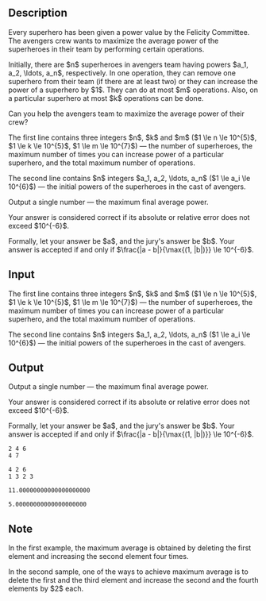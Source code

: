 ## Description

<div><p>Every superhero has been given a power value by the Felicity Committee. The avengers crew wants to maximize the average power of the superheroes in their team by performing certain operations.</p><p>Initially, there are $n$ superheroes in avengers team having powers $a_1, a_2, \ldots, a_n$, respectively. In one operation, they can remove one superhero from their team (if there are at least two) or they can increase the power of a superhero by $1$. They can do at most $m$ operations. Also, on a particular superhero at most $k$ operations can be done.</p><p>Can you help the avengers team to maximize the average power of their crew?</p></div><div class="input-specification"><p>The first line contains three integers $n$, $k$ and $m$ ($1 \le n \le 10^{5}$, $1 \le k \le 10^{5}$, $1 \le m \le 10^{7}$)&nbsp;— the number of superheroes, the maximum number of times you can increase power of a particular superhero, and the total maximum number of operations.</p><p>The second line contains $n$ integers $a_1, a_2, \ldots, a_n$ ($1 \le a_i \le 10^{6}$)&nbsp;— the initial powers of the superheroes in the cast of avengers.</p></div><div class="output-specification"><p>Output a single number&nbsp;— the maximum final average power.</p><p>Your answer is considered correct if its absolute or relative error does not exceed $10^{-6}$.</p><p>Formally, let your answer be $a$, and the jury's answer be $b$. Your answer is accepted if and only if $\frac{|a - b|}{\max{(1, |b|)}} \le 10^{-6}$.</p></div>

## Input

<p>The first line contains three integers $n$, $k$ and $m$ ($1 \le n \le 10^{5}$, $1 \le k \le 10^{5}$, $1 \le m \le 10^{7}$)&nbsp;— the number of superheroes, the maximum number of times you can increase power of a particular superhero, and the total maximum number of operations.</p><p>The second line contains $n$ integers $a_1, a_2, \ldots, a_n$ ($1 \le a_i \le 10^{6}$)&nbsp;— the initial powers of the superheroes in the cast of avengers.</p>

## Output

<p>Output a single number&nbsp;— the maximum final average power.</p><p>Your answer is considered correct if its absolute or relative error does not exceed $10^{-6}$.</p><p>Formally, let your answer be $a$, and the jury's answer be $b$. Your answer is accepted if and only if $\frac{|a - b|}{\max{(1, |b|)}} \le 10^{-6}$.</p>





```input1
2 4 6
4 7
```




```input2
4 2 6
1 3 2 3
```




```output1
11.00000000000000000000
```




```output2
5.00000000000000000000
```



## Note

<p>In the first example, the maximum average is obtained by deleting the first element and increasing the second element four times.</p><p>In the second sample, one of the ways to achieve maximum average is to delete the first and the third element and increase the second and the fourth elements by $2$ each.</p>
